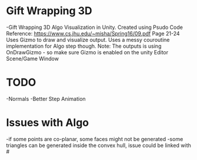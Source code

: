 # Gift Wrapping 3D
 -Gift Wrapping 3D Algo Visualization in Unity. Created using Psudo Code Reference: https://www.cs.jhu.edu/~misha/Spring16/09.pdf Page 21-24
 Uses Gizmo to draw and visualize output.
 Uses a messy couroutine implementation for Algo step though.
 Note: 
 The outputs is using OnDrawGizmo - so make sure Gizmo is enabled on the unity Editor Scene/Game Window
 
# TODO
  -Normals
  -Better Step Animation
 
# Issues with Algo
 -if some points are co-planar, some faces might not be generated
 -some triangles can be generated inside the convex hull, issue could be linked with #
